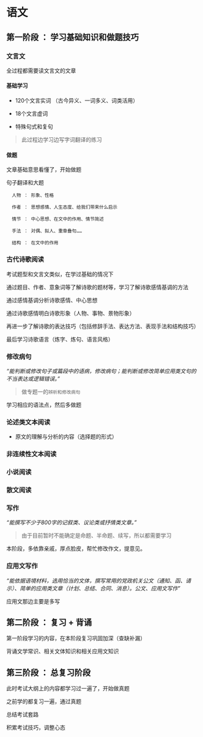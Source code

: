 # 语文

## 第一阶段 ： 学习基础知识和做题技巧

### 文言文

  全过程都需要读文言文的文章

#### 基础学习

- 120个文言实词 （古今异义、一词多义、词类活用）

- 18个文言虚词

- 特殊句式和复句

> 此过程边学习边写字词翻译的练习

#### 做题

  文章基础意思看懂了，开始做题
  
  句子翻译和大题
  
      人物 ： 形象、性格
      
      作者 ： 思想感情、人生态度、给我们带来什么启示
      
      情节 ： 中心思想、在文中的作用、情节简述
      
      手法 ： 对偶、拟人、重章叠句……
      
      结构 ： 在文中的作用
      
### 古代诗歌阅读

  考试题型和文言文类似，在学过基础的情况下
  
  通过题目、作者、意象词等了解诗歌的题材等，学习了解诗歌感情基调的方法
  
  通过感情基调分析诗歌感情、中心思想
  
  通过诗歌感情明白诗歌形象（人物、事物、景物形象）
  
  再进一步了解诗歌的表达技巧（包括修辞手法、表达方法、表现手法和结构技巧）
  
  最后学习诗歌语言（炼字、炼句、语言风格）
      
### 修改病句

 *“能判断或修改句子或篇段中的语病，修改病句；能判断或修改简单应用类文句的不当表达或逻辑错误。”*
 
 > 做专题一的```辨析和修改病句```

  学习相应的语法点，然后多做题

### 论述类文本阅读

- 原文的理解与分析的内容（选择题的形式）

### 非连续性文本阅读

### 小说阅读

### 散文阅读

### 写作

  *“能撰写不少于800字的记叙类、议论类或抒情类文章。”*
    
> 由于目前暂时不能确定是命题、半命题、续写，所以都需要学习

  本阶段，多依靠亲戚，厚点脸皮，帮忙修改作文，提意见。
  
### 应用文写作

  *“能依据语境材料，选用恰当的文体，撰写常用的党政机关公文（通知、函、请示）、简单的应用类文章（计划、总结、合同、消息）。公文、应用文写作”*
  
  应用文那边主要是多写

## 第二阶段 ： 复习 + 背诵

  第一阶段学习的内容，在本阶段复习巩固加深（查缺补漏）
  
  背诵文学常识、相关文体知识和相关应用文知识
  
## 第三阶段 ： 总复习阶段

  此时考试大纲上的内容都学习过一遍了，开始做真题

  之前学的都复习一遍，通过真题
  
  总结考试套路
  
  积累考试技巧，调整心态
  

      
      
